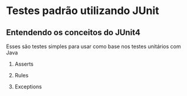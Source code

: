# Testes padrão utilizando JUnit

## Entendendo os conceitos do JUnit4

Esses são testes simples para usar como base nos testes unitários com Java

1. Asserts

2. Rules

3. Exceptions

   

